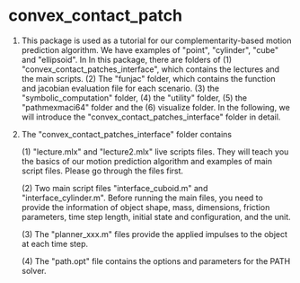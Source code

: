 # convex_contact_patch
1. This package is used as a tutorial for our complementarity-based motion prediction algorithm. We have examples of "point", "cylinder", "cube" and "ellipsoid". In In this package, there are folders of (1) "convex_contact_patches_interface", which contains the lectures and the main scripts. (2) The "funjac" folder, which contains the function and jacobian evaluation file for each scenario. (3) the "symbolic_computation" folder, (4) the "utility" folder, (5) the "pathmexmaci64" folder and the (6) visualize folder. In the following, we will introduce the "convex_contact_patches_interface" folder in detail.

2. The "convex_contact_patches_interface" folder contains 

   (1) "lecture.mlx" and "lecture2.mlx" live scripts files. They will teach you the basics of our motion prediction algorithm and examples of main script files.            Please go through the files first.

   (2) Two main script files "interface_cuboid.m" and "interface_cylinder.m". Before running the main files, you need to provide the information of object shape,          mass, dimensions, friction parameters, time step length, initial state and configuration, and the unit.

   (3) The "planner_xxx.m" files provide the applied impulses to the object at each time step.

   (4) The "path.opt" file contains the options and parameters for the PATH solver.
